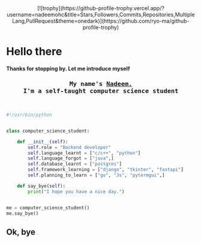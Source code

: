 <div align="center">
[![trophy](https://github-profile-trophy.vercel.app/?username=nadeemohc&title=Stars,Followers,Commits,Repositories,MultipleLang,PullRequest&theme=onedark)](https://github.com/ryo-ma/github-profile-trophy)
</div>

# Hello there
#### Thanks for stopping by. Let me introduce myself 

<h3 align="center">
        <samp>My name's  
                <b><a target="_blank" href="https://github.com/nadeemohc">Nadeem.</a></b>
          <br>
                <b>I'm a self-taught computer science student</b>
          <br>
                <b></b>
        </samp>
</h3>
<br>

```python
#!/usr/bin/python


class computer_science_student:

    def __init__(self):
        self.role = "Backend developer"
        self.language_learnt = ["c/c++", "python"]
        self.language_forgot = ["java",]
        self.database_learnt = ["postgres"]
        self.framework_learning = ["django", "tkinter", "fastapi"]
        self.planning_to_learn = ["go", "Js", "pytermgui",]

    def say_bye(self):
        print("I hope you have a nice day.")


me = computer_science_student()
me.say_bye()
```

## Ok, bye 

